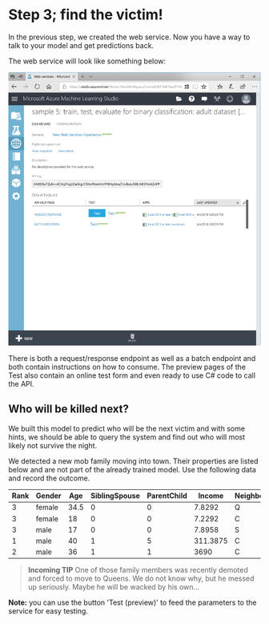 # Step 3; find the victim!

In the previous step, we created the web service. Now you have a way to talk to your model and get predictions back.

The web service will look like something below:

![azuremlwebservice.png](azuremlwebservice.png)

There is both a request/response endpoint as well as a batch endpoint and both contain instructions on how to consume. The preview pages of the Test also contain an online test form and even ready to use C# code to call the API.

## Who will be killed next?

We built this model to predict who will be the next victim and with some hints, we should be able to query the system and find out who will most likely not survive the night.

We detected a new mob family moving into town. Their properties are listed below and are not part of the already trained model. Use the following data and record the outcome.

|Rank|Gender|Age|SiblingSpouse|ParentChild|Income|Neighbourhood|
|--|--|--|--|--|--|--|
|3|female|34.5|0|0|7.8292|Q|   
|3|female|18|0|0|7.2292|C|     
|3|male|17|0|0|7.8958|S|      
|1|male|40|1|5|311.3875|C|    
|2|male|36|1|1|3690|C|

> **Incoming TIP** One of those family members was recently demoted and forced to move to Queens. We do not know why, but he messed up seriously. Maybe he will be wacked by his own...

**Note:** you can use the button 'Test (preview)' to feed the parameters to the service for easy testing.
